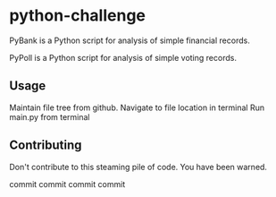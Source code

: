 # python-challenge

PyBank is a Python script for analysis of simple financial records.

PyPoll is a Python script for analysis of simple voting records.

## Usage

Maintain file tree from github.
Navigate to file location in terminal
Run main.py from terminal

## Contributing

Don't contribute to this steaming pile of code.
You have been warned.

commit
commit
commit
commit